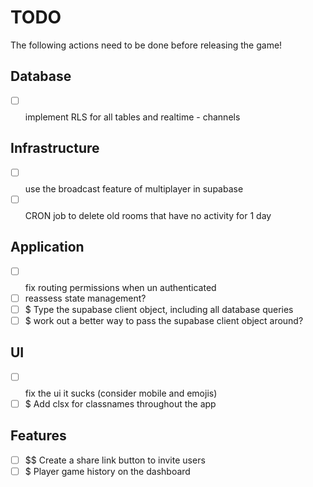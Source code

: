 # TODO

The following actions need to be done before releasing the game!

## Database
- [ ] $$$$ implement RLS for all tables and realtime - channels

## Infrastructure
- [ ] $$$$ use the broadcast feature of multiplayer in supabase
- [ ] $$$$ CRON job to delete old rooms that have no activity for 1 day

## Application
- [ ] $$$$ fix routing permissions when un authenticated
- [ ] reassess state management?
- [ ] $ Type the supabase client object, including all database queries
- [ ] $ work out a better way to pass the supabase client object around?

## UI
- [ ] $$$$ fix the ui it sucks (consider mobile and emojis)
- [ ] $ Add clsx for classnames throughout the app

## Features
- [ ] $$ Create a share link button to invite users
- [ ] $ Player game history on the dashboard
